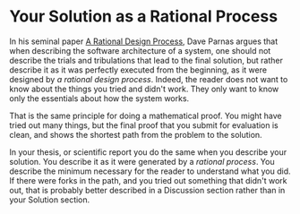 # Your Solution as a Rational Process 

In his seminal paper [A Rational Design Process](https://users.ece.utexas.edu/~perry/education/SE-Intro/fakeit.pdf), 
Dave Parnas argues that when describing the software architecture of a system, one should not describe the trials and tribulations
that lead to the final solution, but rather describe it as it was perfectly executed from the beginning, as it were designed by *a rational design process*. Indeed, the reader does not want to know about the things you tried and didn't work. They only want to know only the essentials about how the system works. 

That is the same principle for doing a mathematical proof. You might have tried out many things, but the final proof that you 
submit for evaluation is clean, and shows the shortest path from the problem to the solution.

In your thesis, or scientific report you do the same when you describe your solution. You  describe it as it were generated by a *rational process*. You describe the minimum necessary for the reader to understand what you did. If there were forks in the path, and you tried out something that didn't work out, that is probably better described in a Discussion section rather than in your Solution
section. 

